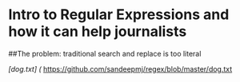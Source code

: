 # Intro to Regular Expressions and how it can help journalists

##The problem: traditional search and replace is too literal

*[dog.txt] (* https://github.com/sandeepmj/regex/blob/master/dog.txt<a>


